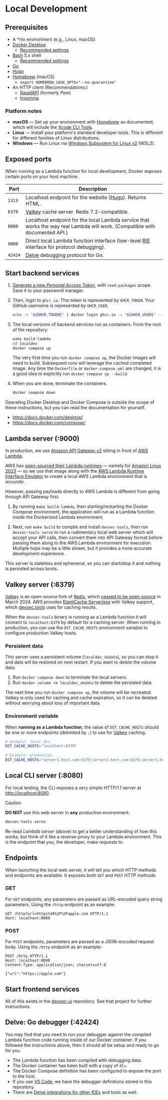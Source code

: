 # Local Development

## Prerequisites

* A *nix environment (e.g., Linux, macOS)
* [Docker Desktop]
  * [Recommended settings](https://github.com/northwood-labs/macos-for-development/wiki/Docker-Desktop#recommended-settings)
* [Bash] 5.x shell
  * [Recommended settings](https://github.com/skyzyx/bash-mac/blob/master/RECOMMENDED_SETTINGS.md)
* [Go]
* [Hugo]
* [Homebrew] (macOS)
  * `export HOMEBREW_CASK_OPTS="--no-quarantine"`
* An HTTP client (Recommendations:)
  * [RapidAPI](https://paw.cloud) (formerly _Paw_)
  * [Insomnia](https://insomnia.rest)

### Platform notes

* **macOS** — Set up your environment with [Homebrew] as documented, which will include the [Xcode CLI Tools].
* **Linux** — Install your platform's standard developer tools. This is different for different families of Linux distributions.
* **Windows** — Run Linux via [Windows Subsystem for Linux v2][WSL2] (WSL2).

## Exposed ports

When running as a Lambda function for local development, Docker exposes certain ports on your host machine.

| Port    | Description                                                                                                                 |
|---------|-----------------------------------------------------------------------------------------------------------------------------|
| `1313`  | Localhost endpoint for the website ([Hugo]). Returns HTML.                                                                  |
| `6379`  | [Valkey] cache server. Redis 7.2-compatible.                                                                                |
| `8080`  | Localhost endpoint for the local Lambda service that works the way real Lambda will work. (Compatible with documented API.) |
| `9000`  | Direct local Lambda function interface (low-level [RIE] interface for protocol debugging).                                  |
| `42424` | [Delve] debugging protocol for Go.                                                                                          |

## Start backend services

1. [Generate a new _Personal Access Token_](https://github.com/settings/tokens/new?description=DevSecTools%20localdev&scopes=read:packages&default_expires_at=90), with `read:packages` scope. Save it to your password manager.

1. Then, login to `ghcr.io`. This token is represented by `GHCR_TOKEN`. Your GitHub username is represented by `GHCR_USER`.

    ```bash
    echo -n "${GHCR_TOKEN}" | docker login ghcr.io -u "${GHCR_USER}" --password-stdin
    ```

1. The local versions of backend services run as containers. From the root of the repository:

    ```bash
    make build-lambda
    cd localdev
    docker compose up
    ```

    The very first time you run `docker compose up`, the Docker images will need to build. Subsequent runs will leverage the cached completed image. Any time the `Dockerfile` or `docker-compose.yml` are changed, it is a good idea to explicitly run `docker compose up --build`.

1. When you are done, terminate the containers.

    ```bash
    docker compose down
    ```

Operating Docker Desktop and Docker Compose is outside the scope of these instructions, but you can read the documentation for yourself.

* <https://docs.docker.com/desktop/>
* <https://docs.docker.com/compose/>

## Lambda server (:9000)

In production, we use [Amazon API Gateway v2](https://docs.aws.amazon.com/apigateway/latest/developerguide/welcome.html) sitting in front of [AWS Lambda](https://aws.amazon.com/lambda/).

AWS has [open-sourced their Lambda runtimes](https://github.com/aws/aws-lambda-base-images/tree/provided.al2023) — namely for [Amazon Linux 2023](https://github.com/northwood-labs/lambda-provided-al2023) — so we use that image along with the [AWS Lambda Runtime Interface Emulator](https://github.com/aws/aws-lambda-runtime-interface-emulator) to create a local AWS Lambda environment that is _accurate_.

However, passing payloads directly to AWS Lambda is different from going through API Gateway first.

1. By running `make build-lambda`, then starting/restarting the Docker Compose environment, the application will run as a Lambda function inside the Dockerized Lambda environment.

1. Next, run `make build` to compile and install `devsec-tools`, then run `devsec-tools serve` to run a rudimentary local web server which will accept your API calls, then convert them into API Gateway format before passing them along to the AWS Lambda environment for execution. Multiple hops may be a little slower, but it provides a more accurate development experience.

This server is stateless and ephemeral, so you can start/stop it and nothing is persisted across boots.

## Valkey server (:6379)

[Valkey] is an open-source fork of [Redis](https://redis.io/docs/latest/get-started/), which [ceased to be open-source](https://redis.io/legal/licenses/) in March 2024. AWS provides [ElastiCache Serverless](https://aws.amazon.com/elasticache/what-is-valkey/) with Valkey support, which [devsec.tools](https://devsec.tools) uses for caching results.

When the `devsec-tools` binary is running as a Lambda function it will connect to `localhost:6379` by default for a caching server. When running in production, you can use the `DST_CACHE_HOSTS` environment variable to configure production Valkey hosts.

### Persistent data

This server uses a persistent volume (`localdev_vkdata`), so you can stop it and data will be restored on next restart. If you want to delete the volume data:

1. Run `docker compose down` to terminate the local servers.
1. Run `docker volume rm localdev_vkdata` to delete the persisted data.

The next time you run `docker compose up`, the volume will be recreated. Valkey is only used for caching and cache expiration, so it can be deleted without worrying about loss of important data.

### Environment variable

When **running as a Lambda function**, the value of `DST_CACHE_HOSTS` should be one or more endpoints (delimited by `;`) to use for [Valkey] caching.

```bash
# Example: local dev
DST_CACHE_HOSTS="localhost:6379"

# Example: production
DST_CACHE_HOSTS="server1.host.com:6379;server2.host.com:6379;server3.host.com:6379"
```

## Local CLI server (:8080)

For local testing, the CLI exposes a very simple HTTP/1.1 server at <http://localhost:8080>.

> [!CAUTION]
> **DO NOT** use this web server in **any** production environment.

```bash
devsec-tools serve
```

Re-read _Lambda server_ (above) to get a better understanding of how this works, but think of it like a reverse-proxy to your Lambda environment. This is the endpoint that you, the developer, make requests to.

## Endpoints

When launching the local web server, it will tell you which HTTP methods and endpoints are available. It exposes both `GET` and `POST` HTTP methods.

### GET

For `GET` endpoints, any parameters are passed as URL-encoded query string parameters. Using the `/http` endpoint as an example:

```http
GET /http?url=https%3A%2F%2Fapple.com HTTP/1.1
Host: localhost:8080
```

### POST

For `POST` endpoints, parameters are passed as a JSON-encoded request body. Using the `/http` endpoint as an example:

```http
POST /http HTTP/1.1
Host: localhost:8080
Content-Type: application/json; charset=utf-8

{"url":"https://apple.com"}
```

## Start frontend services

All of this exists in the [devsec-ui](https://github.com/northwood-labs/devsec-ui) repository. See that project for further instructions.

## Delve: Go debugger (:42424)

You may find that you need to run your debugger against the compiled Lambda function code running inside of our Docker container. If you followed the instructions above, then it should all be setup and ready to go for you.

* The Lambda function has been compiled with debugging data.
* The Docker container has been built with a copy of `dlv`.
* The Docker Compose definition has been configured to expose the port to the host.
* If you use [VS Code], we have the debugger definitions stored in this repository.
* There are [Delve integrations for other IDEs](https://github.com/go-delve/delve/blob/master/Documentation/EditorIntegration.md) and tools as well.

[Bash]: https://github.com/skyzyx/bash-mac
[Delve]: https://github.com/go-delve/delve
[Docker Desktop]: https://docker.com/desktop
[Go]: https://go.dev
[Homebrew]: https://github.com/northwood-labs/macos-for-development/wiki
[Hugo]: https://gohugo.io
[RIE]: https://github.com/aws/aws-lambda-runtime-interface-emulator
[Valkey]: https://valkey.io
[VS Code]: https://github.com/northwood-labs/macos-for-development/wiki/VS-Code
[WSL2]: https://learn.microsoft.com/en-us/windows/wsl/install
[Xcode CLI Tools]: https://github.com/northwood-labs/macos-for-development/wiki/Installing-the-Xcode-CLI-Tools
